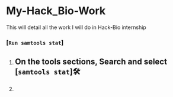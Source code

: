 # My-Hack_Bio-Work
This will detail all the work I will do in Hack-Bio internship



### [`Run samtools stat`]

1. ## On the tools sections, Search and select **[`samtools stat`]🛠️**
2. 
